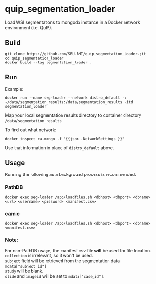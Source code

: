 # quip\_segmentation\_loader
Load WSI segmentations to mongodb instance in a Docker network environment (i.e. QuIP).

## Build

```
git clone https://github.com/SBU-BMI/quip_segmentation_loader.git
cd quip_segmentation_loader
docker build --tag segmentation_loader .
```

## Run
Example:

```
docker run --name seg-loader --network distro_default -v ~/data/segmentation_results:/data/segmentation_results -itd segmentation_loader
```

Map your local segmentation results directory to container directory `/data/segmentation_results`.

To find out what network:
```
docker inspect ca-mongo -f "{{json .NetworkSettings }}"
```
Use that information in place of `distro_default` above.

## Usage
Running the following as a background process is recommended.
### PathDB

```
docker exec seg-loader /app/loadfiles.sh <dbhost> <dbport> <dbname> <url> <username> <password> <manifest.csv>
```
### camic
```
docker exec seg-loader /app/loadfiles.sh <dbhost> <dbport> <dbname> <manifest.csv>
```

### Note: 

For non-PathDB usage, the manifest.csv file **will** be used for file location.<br>
`collection` is irrelevant, so it won't be used.<br>
`subject` field will be retrieved from the segmentation data `mdata["subject_id"]`.<br>
`study` will be blank.<br>
`slide` and `imageid` will be set to `mdata["case_id"]`.

